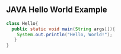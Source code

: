 ## JAVA Hello World Example
```java
class Hello{
  public static void main(String args[]){
    System.out.println("Hello, World!");
   }
}
```
